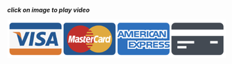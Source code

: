 
 _**click on image to play video**_
 
[![](https://github.com/MichaelSh123/GitGitHubMastercalss/blob/master/markdownExamples/credit%20cards.png?raw=true)](https://www.youtube.com/watch?v=lE6RYpe9IT0)

